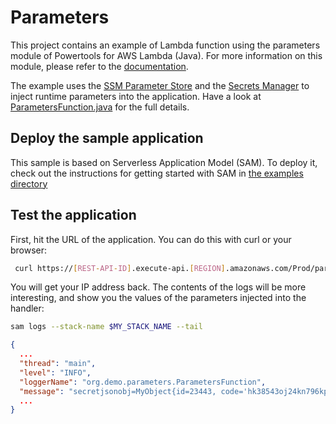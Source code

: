 # Parameters

This project contains an example of Lambda function using the parameters module of Powertools for AWS Lambda (Java). For more information on this module, please refer to the [documentation](https://docs.powertools.aws.dev/lambda-java/utilities/parameters/).

The example uses the [SSM Parameter Store](https://docs.powertools.aws.dev/lambda/java/utilities/parameters/#ssm-parameter-store)
and the [Secrets Manager](https://docs.powertools.aws.dev/lambda/java/utilities/parameters/#secrets-manager) to inject
runtime parameters into the application. 
Have a look at [ParametersFunction.java](src/main/java/org/demo/parameters/ParametersFunction.java) for the full details.

## Deploy the sample application

This sample is based on Serverless Application Model (SAM). To deploy it, check out the instructions for getting
started with SAM in [the examples directory](../README.md)

## Test the application

First, hit the URL of the application. You can do this with curl or your browser:

```bash
 curl https://[REST-API-ID].execute-api.[REGION].amazonaws.com/Prod/params/
```
You will get your IP address back. The contents of the logs will be more interesting, and show you the values
of the parameters injected into the handler:

```bash
sam logs --stack-name $MY_STACK_NAME --tail
```

```json
{
  ...
  "thread": "main",
  "level": "INFO",
  "loggerName": "org.demo.parameters.ParametersFunction",
  "message": "secretjsonobj=MyObject{id=23443, code='hk38543oj24kn796kp67bkb234gkj679l68'}\n",
  ...
}
```
